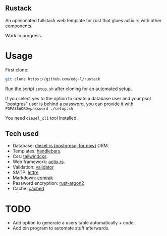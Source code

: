 ## Rustack
An opinionated fullstack web template for rust that glues actix.rs with other components.

Work in progress.

# Usage
First clone:

```bash
git clone https://github.com/edg-l/rustack
```

Run the script `setup.sh` after cloning for an automated setup.

If you select yes to the option to create a database user and your psql "postgres" user is behind a password, you can provide it with `PGPASSWORD=password ./setup.sh`

You need `diesel_cli` tool installed.

## Tech used

- Database: [diesel.rs (postgresql for now)](https://diesel.rs/) ORM.
- Templates: [handlebars](https://handlebarsjs.com/).
- Css: [tailwindcss](https://tailwindcss.com/).
- Web framework: [actix.rs](https://actix.rs/).
- Validation: [validator](https://github.com/Keats/validator)
- SMTP: [lettre](https://github.com/lettre/lettre)
- Markdown: [comrak](https://github.com/kivikakk/comrak)
- Password encryption: [rust-argon2](https://github.com/sru-systems/rust-argon2)
- Cache: [cached](https://github.com/jaemk/cached)

# TODO
- Add option to generate a users table automatically + code.
- Add bin program to automate stuff afterwards.
